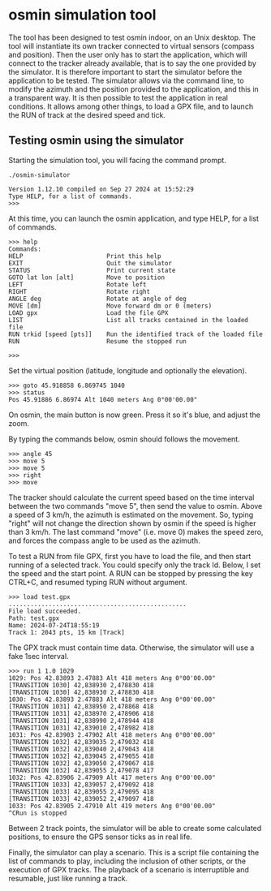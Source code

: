 # osmin simulation tool
The tool has been designed to test osmin indoor, on an Unix desktop. The tool will instantiate its own tracker connected to virtual sensors (compass and position).
Then the user only has to start the application, which will connect to the tracker already available, that is to say the one provided by the simulator. It is therefore important to start the simulator before the application to be tested.
The simulator allows via the command line, to modify the azimuth and the position provided to the application, and this in a transparent way. It is then possible to test the application in real conditions. It allows among other things, to load a GPX file, and to launch the RUN of track at the desired speed and tick.

## Testing osmin using the simulator

Starting the simulation tool, you will facing the command prompt. 
```
./osmin-simulator

Version 1.12.10 compiled on Sep 27 2024 at 15:52:29
Type HELP, for a list of commands.
>>>
```

At this time, you can launch the osmin application, and type HELP, for a list of commands.
```
>>> help
Commands:
HELP                       Print this help
EXIT                       Quit the simulator
STATUS                     Print current state
GOTO lat lon [alt]         Move to position
LEFT                       Rotate left
RIGHT                      Rotate right
ANGLE deg                  Rotate at angle of deg
MOVE [dm]                  Move forward dm or 0 (meters)
LOAD gpx                   Load the file GPX
LIST                       List all tracks contained in the loaded file
RUN trkid [speed [pts]]    Run the identified track of the loaded file
RUN                        Resume the stopped run

>>>
```

Set the virtual position (latitude, longitude and optionally the elevation).
```
>>> goto 45.918858 6.869745 1040
>>> status
Pos 45.91886 6.86974 Alt 1040 meters Ang 0°00'00.00"
```
On osmin, the main button is now green. Press it so it's blue, and adjust the zoom.

By typing the commands below, osmin should follows the movement.
```
>>> angle 45
>>> move 5
>>> move 5
>>> right
>>> move
```
The tracker should calculate the current speed based on the time interval between the two commands "move 5", then send the value to osmin. Above a speed of 3 km/h, the azimuth is estimated on the movement. So, typing "right" will not change the direction shown by osmin if the speed is higher than 3 km/h. The last command "move" (i.e. move 0) makes the speed zero, and forces the compass angle to be used as the azimuth.
 
To test a RUN from file GPX, first you have to load the file, and then start running of a selected track. You could specify only the track Id. Below, I set the speed and the start point. A RUN can be stopped by pressing the key CTRL+C, and resumed typing RUN without argument.
```
>>> load test.gpx
.................................................
File load succeeded.
Path: test.gpx
Name: 2024-07-24T18:55:19
Track 1: 2043 pts, 15 km [Track]
```

The GPX track must contain time data. Otherwise, the simulator will use a fake 1sec interval.
```
>>> run 1 1.0 1029
1029: Pos 42.83893 2.47883 Alt 418 meters Ang 0°00'00.00"
[TRANSITION 1030] 42,838930 2,478830 418
[TRANSITION 1030] 42,838930 2,478830 418
1030: Pos 42.83893 2.47883 Alt 418 meters Ang 0°00'00.00"
[TRANSITION 1031] 42,838950 2,478868 418
[TRANSITION 1031] 42,838970 2,478906 418
[TRANSITION 1031] 42,838990 2,478944 418
[TRANSITION 1031] 42,839010 2,478982 418
1031: Pos 42.83903 2.47902 Alt 418 meters Ang 0°00'00.00"
[TRANSITION 1032] 42,839035 2,479032 418
[TRANSITION 1032] 42,839040 2,479043 418
[TRANSITION 1032] 42,839045 2,479055 418
[TRANSITION 1032] 42,839050 2,479067 418
[TRANSITION 1032] 42,839055 2,479078 417
1032: Pos 42.83906 2.47909 Alt 417 meters Ang 0°00'00.00"
[TRANSITION 1033] 42,839057 2,479092 418
[TRANSITION 1033] 42,839055 2,479095 418
[TRANSITION 1033] 42,839052 2,479097 418
1033: Pos 42.83905 2.47910 Alt 419 meters Ang 0°00'00.00"
^CRun is stopped
```

Between 2 track points, the simulator will be able to create some calculated positions, to ensure the GPS sensor ticks as in real life.

Finally, the simulator can play a scenario. This is a script file containing the list of commands to play, including the inclusion of other scripts, or the execution of GPX tracks. The playback of a scenario is interruptible and resumable, just like running a track.

